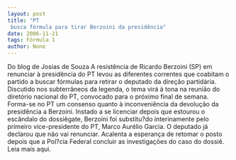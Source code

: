 ```yaml
---
layout: post
title: "PT
 busca fórmula para tirar Berzoini da presidência"
date: 2006-11-21
tags: Fórmula 1
author: None
---
```

Do blog de Josias de Souza
A resistência de Ricardo Berzoini (SP) em renunciar à presidência do PT levou as diferentes correntes que coabitam o partido a buscar fórmulas para retirar o deputado da direção partidária. Discutido nos subterrâneos da legenda, o tema virá à tona na reunião do diretório nacional do PT, convocado para o próximo final de semana.
Forma-se no PT um consenso quanto à inconveniência da devolução da presidência a Berzoini. Instado a se licenciar depois que estourou o escândalo do dossiêgate, Berzoini foi substitu?do interinamente pelo primeiro vice-presidente do PT, Marco Aurélio Garcia. O deputado já declarou que não vai renunciar. Acalenta a esperança de retomar o posto depois que a Pol?cia Federal concluir as investigações do caso do dossiê.
Leia mais aqui. 